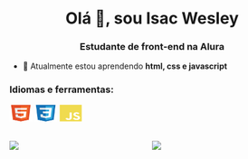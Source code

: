 <h1 align="center">Olá 👋, sou Isac Wesley</h1>
<h3 align="center">Estudante de front-end na Alura</h3>



- 🌱 Atualmente estou aprendendo **html, css e javascript**

<h3 align="left">Idiomas e ferramentas:</h3>
<div style="display: inline_block">
  <img align="center" alt="Isac-HTML" height="30" width="40" src="https://raw.githubusercontent.com/devicons/devicon/master/icons/html5/html5-original.svg">
  <img align="center" alt="Isac-CSS" height="30" width="40" src="https://raw.githubusercontent.com/devicons/devicon/master/icons/css3/css3-original.svg">
  <img align="center" alt="Isac-Js" height="30" width="40" src="https://raw.githubusercontent.com/devicons/devicon/master/icons/javascript/javascript-plain.svg">
</div>
<br><br>
<a href="">
<img align="left" width="50%" src="https://github-readme-stats.vercel.app/api/top-langs?username=isacwesley&theme=codeSTACKr&locale=pt-br&layout=compact&langs_count=10">
</a>
<a href="">
<img align="right" width="50%" src="https://github-readme-stats.vercel.app/api?username=isacwesley&show_icons=true&theme=codeSTACKr&locale=pt-br">
</a>


